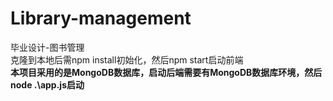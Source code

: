 # Library-management
毕业设计-图书管理  
克隆到本地后需npm install初始化，然后npm start启动前端  
__本项目采用的是MongoDB数据库，启动后端需要有MongoDB数据库环境，然后node .\app.js启动__
